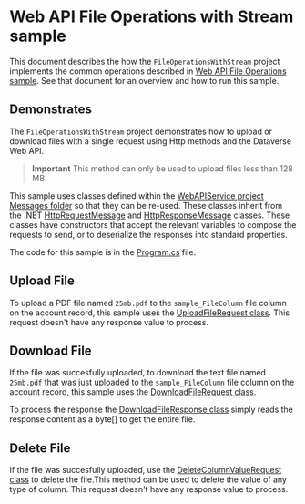 ﻿# Web API File Operations with Stream sample

This document describes the how the `FileOperationsWithStream` project implements the common operations described in [Web API File Operations sample](../README.md). See that document for an overview and how to run this sample.

## Demonstrates

The `FileOperationsWithStream` project demonstrates how to upload or download files with a single request using Http methods and the Dataverse Web API.

> **Important**
> This method can only be used to upload files less than 128 MB.

This sample uses classes defined within the [WebAPIService project Messages folder](../../WebAPIService/Messages/) so that they can be re-used. These classes inherit from the .NET [HttpRequestMessage](https://learn.microsoft.com/dotnet/api/system.net.http.httprequestmessage?view=net-6.0) and [HttpResponseMessage](https://learn.microsoft.com/dotnet/api/system.net.http.httpresponsemessage?view=net-6.0) classes. These classes have constructors that accept the relevant variables to compose the requests to send, or to deserialize the responses into standard properties.

The code for this sample is in the [Program.cs](Program.cs) file.

## Upload File

To upload a PDF file named `25mb.pdf` to the `sample_FileColumn` file column on the account record, this sample uses the [UploadFileRequest class](../../WebAPIService/Messages/UploadFileRequest.cs). This request doesn't have any response value to process.


## Download File

If the file was succesfully uploaded, to download the text file named `25mb.pdf` that was just uploaded to the `sample_FileColumn` file column on the account record, this sample uses the [DownloadFileRequest class](../../WebAPIService/Messages/DownloadFileRequest.cs).

To process the response the [DownloadFileResponse class](../../WebAPIService/Messages/DownloadFileResponse.cs) simply reads the response content as a byte[] to get the entire file.


## Delete File

If the file was succesfully uploaded, use the [DeleteColumnValueRequest class](../../WebAPIService/Messages/DeleteColumnValueRequest.cs) to delete the file.This method can be used to delete the value of any type of column. This request doesn't have any response value to process.
